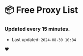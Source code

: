 # :package: Free Proxy List
### Updated every 15 minutes.

- Last updated: `2024-08-30 10:34`

:heart:
